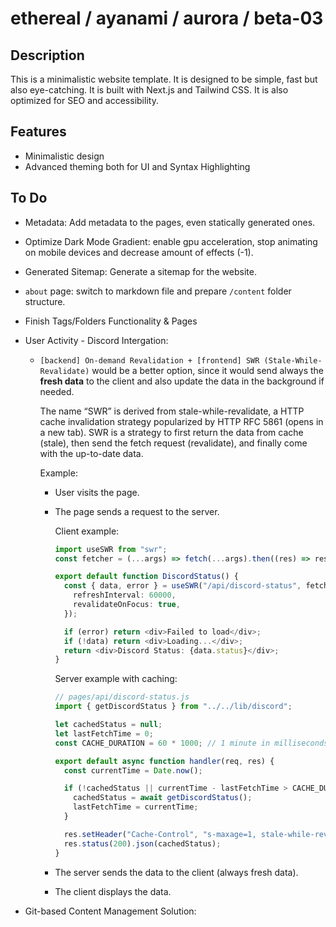 # ethereal / ayanami / aurora / beta-03

## Description

This is a minimalistic website template. It is designed to be simple, fast but also eye-catching. It is built with Next.js and Tailwind CSS. It is also optimized for SEO and accessibility.

## Features

- Minimalistic design
- Advanced theming both for UI and Syntax Highlighting

## To Do

- Metadata: Add metadata to the pages, even statically generated ones.
- Optimize Dark Mode Gradient: enable gpu acceleration, stop animating on mobile devices and decrease amount of effects (-1).
- Generated Sitemap: Generate a sitemap for the website.
- `about` page: switch to markdown file and prepare `/content` folder structure.
- Finish Tags/Folders Functionality & Pages
- User Activity - Discord Intergation:

  - `[backend] On-demand Revalidation + [frontend] SWR (Stale-While-Revalidate)` would be a better option, since it would send always the **fresh data** to the client and also update the data in the background if needed.

    The name “SWR” is derived from stale-while-revalidate, a HTTP cache invalidation strategy popularized by HTTP RFC 5861 (opens in a new tab). SWR is a strategy to first return the data from cache (stale), then send the fetch request (revalidate), and finally come with the up-to-date data.

    Example:

    - User visits the page.
    - The page sends a request to the server.

      Client example:

      ```ts
      import useSWR from "swr";
      const fetcher = (...args) => fetch(...args).then((res) => res.json());

      export default function DiscordStatus() {
        const { data, error } = useSWR("/api/discord-status", fetcher, {
          refreshInterval: 60000,
          revalidateOnFocus: true,
        });

        if (error) return <div>Failed to load</div>;
        if (!data) return <div>Loading...</div>;
        return <div>Discord Status: {data.status}</div>;
      }
      ```

      Server example with caching:

      ```ts
      // pages/api/discord-status.js
      import { getDiscordStatus } from "../../lib/discord";

      let cachedStatus = null;
      let lastFetchTime = 0;
      const CACHE_DURATION = 60 * 1000; // 1 minute in milliseconds

      export default async function handler(req, res) {
        const currentTime = Date.now();

        if (!cachedStatus || currentTime - lastFetchTime > CACHE_DURATION) {
          cachedStatus = await getDiscordStatus();
          lastFetchTime = currentTime;
        }

        res.setHeader("Cache-Control", "s-maxage=1, stale-while-revalidate");
        res.status(200).json(cachedStatus);
      }
      ```

    - The server sends the data to the client (always fresh data).
    - The client displays the data.

- Git-based Content Management Solution:

